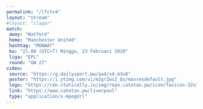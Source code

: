 ```yaml
---
permalink: "/lfctv4"
layout: "stream"
#layout: "clappr"
match:
 away: "Watford"
 home: "Manchester United"
 hashtag: "MUNWAT"
 ko: "21.00 (UTC+7) Minggu, 23 Februari 2020"
 liga: "EPL"
 round: "GW 27"
video:
 source: "https://g.dailysport.pw/aa4/x4.m3u8"
 poster: "https://i.ytimg.com/vi/m2grZws2_Qs/maxresdefault.jpg"
 logo: "https://cdn.statically.io/img/repo.catetan.pw/icon/favicon-32x32.png"
 link: "https://www.catetan.pw/liverpool"
 type: "application/x-mpegUrl"
---
```


